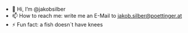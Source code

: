 - 👋 Hi, I’m @jakobsilber
- 📫 How to reach me: write me an E-Mail to jakob.silber@poettinger.at  
- ⚡ Fun fact: a fish doesn´t have knees


<!---
jakobsilber/jakobsilber is a ✨ special ✨ repository because its `README.md` (this file) appears on your GitHub profile.
You can click the Preview link to take a look at your changes.
--->
